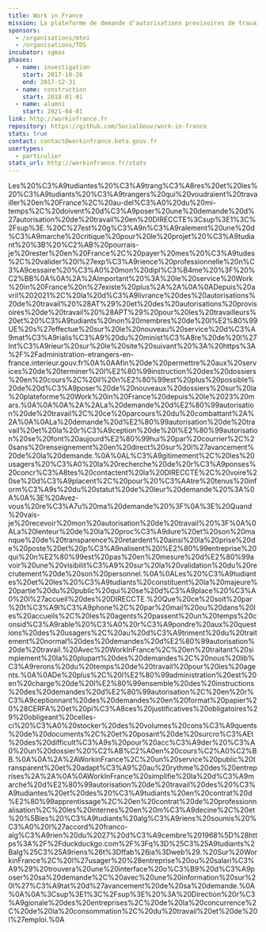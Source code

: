 ```yaml
---
title: Work in France
mission: La plateforme de demande d’autorisations provisoires de travail
sponsors:
  - /organisations/mtei
  - /organisations/TDS
incubator: sgmas
phases:
  - name: investigation
    start: 2017-10-26
    end: 2017-12-31
  - name: construction
    start: 2018-01-01
  - name: alumni
    start: 2021-04-01
link: http://workinfrance.fr
repository: https://github.com/SocialGouv/work-in-france
stats: true
contact: contact@workinfrance.beta.gouv.fr
usertypes:
  - particulier
stats_url: http://workinfrance.fr/stats
---
```

Les%20%C3%A9tudiantes%20%C3%A9trang%C3%A8res%20et%20les%20%C3%A9tudiants%20%C3%A9trangers%20qui%20voudraient%20travailler%20en%20France%2C%20au-del%C3%A0%20du%20mi-temps%2C%20doivent%20d%C3%A9poser%20une%20demande%20d%27autorisation%20de%20travail%20en%20DIRECCTE%3Csup%3E1%3C%2Fsup%3E.%20C%27est%20g%C3%A9n%C3%A9ralement%20une%20d%C3%A9marche%20critique%20pour%20le%20projet%20%C3%A9tudiant%20%3B%20%C2%AB%20pourrais-je%20rester%20en%20France%2C%20payer%20mes%20%C3%A9tudes%2C%20valider%20l%27exp%C3%A9rience%20professionnelle%20n%C3%A9cessaire%20%C3%A0%20mon%20dipl%C3%B4me%20%3F%20%C2%BB%0A%0A%2A%2AImportant%20%3A%20le%20service%20Work%20in%20France%20n%27existe%20plus%2A%2A%0A%0ADepuis%20avril%202021%2C%20la%20d%C3%A9livrance%20des%20autorisations%20de%20travail%20%28AT%29%20et%20des%20autorisations%20provisoires%20de%20travail%20%28APT%29%20pour%20les%20travailleurs%20et%20%C3%A9tudiants%20non%20membres%20de%20l%E2%80%99UE%20s%27effectue%20sur%20le%20nouveau%20service%20d%C3%A9mat%C3%A9rialis%C3%A9%20du%20minist%C3%A8re%20de%20l%27Int%C3%A9rieur%20sur%20le%20site%20suivant%20%3A%20https%3A%2F%2Fadministration-etrangers-en-france.interieur.gouv.fr%0A%0AAfin%20de%20permettre%20aux%20services%20de%20terminer%20l%E2%80%99instruction%20des%20dossiers%20en%20cours%2C%20il%20n%E2%80%99est%20plus%20possible%20de%20d%C3%A9poser%20de%20nouveaux%20dossiers%20sur%20la%20plateforme%20Work%20in%20France%20depuis%20le%2023%20mars.%0A%0A%0A%2A%2ALa%20demande%20d%E2%80%99autorisation%20de%20travail%2C%20ce%20parcours%20du%20combattant%2A%2A%0A%0ALa%20demande%20d%E2%80%99autorisation%20de%20travail%20et%20la%20r%C3%A9ception%20de%20l%E2%80%99autorisation%20se%20font%20aujourd%E2%80%99hui%20par%20courrier%2C%20sans%20renseignement%20en%20direct%20sur%20l%27avancement%20de%20la%20demande.%0A%0AL%C3%A9gitimement%2C%20les%20usagers%20%C3%A0%20la%20recherche%20de%20r%C3%A9ponses%20concr%C3%A8tes%20contactent%20la%20DIRECCTE%2C%20voire%20se%20d%C3%A9placent%2C%20pour%20%C3%AAtre%20tenus%20inform%C3%A9s%20du%20statut%20de%20leur%20demande%20%3A%0A%0A%3E%20Avez-vous%20re%C3%A7u%20ma%20demande%20%3F%0A%3E%20Quand%20vais-je%20recevoir%20mon%20autorisation%20de%20travail%20%3F%0A%0ALa%20lenteur%20de%20la%20proc%C3%A9dure%20et%20son%20manque%20de%20transparence%20retardent%20ainsi%20la%20prise%20de%20poste%20et%20p%C3%A9nalisent%20l%E2%80%99entreprise%20qui%20n%E2%80%99est%20pas%20en%20mesure%20d%E2%80%99avoir%20une%20visibilit%C3%A9%20sur%20la%20validation%20du%20recrutement%20de%20son%20personnel.%0A%0ALes%20%C3%A9tudiantes%20et%20les%20%C3%A9tudiants%20constituent%20la%20majeure%20partie%20du%20public%20qui%20se%20d%C3%A9place%20%C3%A0%20l%27accueil%20des%20DIRECCTE.%20Que%20ce%20soit%20par%20t%C3%A9l%C3%A9phone%2C%20par%20mail%20ou%20dans%20les%20accueils%2C%20les%20agents%20passent%20un%20temps%20consid%C3%A9rable%20%C3%A0%20r%C3%A9pondre%20aux%20questions%20des%20usagers%2C%20au%20d%C3%A9triment%20du%20traitement%20normal%20des%20demandes%20d%E2%80%99autorisation%20de%20travail.%20Avec%20WorkInFrance%2C%20en%20traitant%20simplement%20la%20plupart%20des%20demandes%2C%20nous%20lib%C3%A9rerons%20du%20temps%20de%20travail%20pour%20les%20agents.%0A%0ADe%20plus%2C%20l%E2%80%99administration%20est%20en%20charge%20de%20l%E2%80%99ensemble%20des%20instructions%20des%20demandes%20d%E2%80%99autorisation%2C%20en%20r%C3%A9ceptionnant%20des%20demandes%20en%20format%20papier%20%28CERFA%20et%20pi%C3%A8ces%20justificatives%20obligatoires%29%20obligeant%20celles-ci%20%C3%A0%20stocker%20des%20volumes%20cons%C3%A9quents%20de%20documents%2C%20et%20posant%20de%20surcro%C3%AEt%20des%20difficult%C3%A9s%20pour%20acc%C3%A9der%20%C3%A0%20un%20dossier%20%C2%AB%C2%A0en%20cours%C2%A0%C2%BB.%0A%0A%2A%2AWorkinFrance%2C%20un%20service%20public%20transparent%20et%20adapt%C3%A9%20au%20rythme%20des%20entreprises%2A%2A%0A%0AWorkInFrance%20simplifie%20la%20d%C3%A9marche%20d%E2%80%99autorisation%20de%20travail%20des%20%C3%A9tudiantes%20et%20des%20%C3%A9tudiants%20en%20contrat%20d%E2%80%99apprentissage%2C%20en%20contrat%20de%20professionnalisation%2C%20les%20internes%20en%20m%C3%A9decine%2C%20et%20%5Bles%20%C3%A9tudiants%20alg%C3%A9riens%20soumis%20%C3%A0%20l%27accord%20franco-alg%C3%A9rien%20du%2027%20d%C3%A9cembre%201968%5D%28https%3A%2F%2Fduckduckgo.com%2F%3Fq%3D%25C3%25A9tudiants%2Balg%25C3%25A9riens%26t%3Dffab%26ia%3Dweb%29.%20Sur%20WorkinFrance%2C%20l%27usager%20%28entreprise%20ou%20salari%C3%A9%29%20trouvera%20une%20interface%20o%C3%B9%20d%C3%A9poser%20sa%20demande%2C%20avec%20une%20information%20sur%20l%27%C3%A9tat%20d%27avancement%20de%20sa%20demande.%0A%0A%0A%3Csup%3E1%3C%2Fsup%3E%20%3A%20Direction%20r%C3%A9gionale%20des%20entreprises%2C%20de%20la%20concurrence%2C%20de%20la%20consommation%2C%20du%20travail%20et%20de%20l%27emploi.%0A